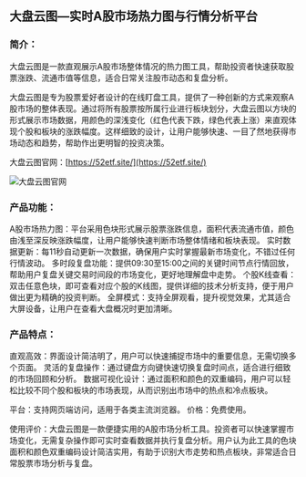 ## 大盘云图—实时A股市场热力图与行情分析平台

### 简介：
大盘云图是一款直观展示A股市场整体情况的热力图工具，帮助投资者快速获取股票涨跌、流通市值等信息，适合日常关注股市动态和复盘分析。

大盘云图是专为股票爱好者设计的在线盯盘工具，提供了一种创新的方式来观察A股市场的整体表现。通过将所有股票按所属行业进行板块划分，大盘云图以方块的形式展示市场数据，用颜色的深浅变化（红色代表下跌，绿色代表上涨）来直观体现个股和板块的涨跌幅度。这样细致的设计，让用户能够快速、一目了然地获得市场动态和趋势，帮助作出更明智的投资决策。

大盘云图官网：[https://52etf.site/](https://52etf.site/)

![大盘云图官网](https://xqimg.imedao.com/19332f7fb1e8cd503fed85cb.png!800.jpg)

### 产品功能：

A股市场热力图：平台采用色块形式展示股票涨跌信息，面积代表流通市值，颜色由浅至深反映涨跌幅度，让用户能够快速判断市场整体情绪和板块表现。
实时数据更新：每11秒自动更新一次数据，确保用户实时掌握最新市场变化，不错过任何行情波动。
多时段复盘功能：提供09:30至15:00之间的关键时间节点行情回放，帮助用户复盘关键交易时间段的市场变化，更好地理解盘中走势。
个股K线查看：双击任意色块，即可查看对应个股的K线图，提供详细的技术分析支持，便于用户做出更为精确的投资判断。
全屏模式：支持全屏观看，提升视觉效果，尤其适合大屏设备，让用户在查看大盘概况时更加清晰。

### 产品特点：

直观高效：界面设计简洁明了，用户可以快速捕捉市场中的重要信息，无需切换多个页面。
灵活的复盘操作：通过键盘方向键快速切换复盘时间点，适合进行细致的市场回顾和分析。
数据可视化设计：通过面积和颜色的双重编码，用户可以轻松比较不同个股和板块的市场表现，从而识别出市场中的热点和冷点板块。

平台：支持网页端访问，适用于各类主流浏览器。
价格：免费使用。

使用评价：大盘云图是一款便捷实用的A股市场分析工具。投资者可以快速掌握市场变化，无需复杂操作即可实时查看数据并执行复盘分析。用户认为此工具的色块面积和颜色双重编码设计简洁实用，有助于识别大市走势和热点板块，非常适合日常股票市场分析与复盘。
